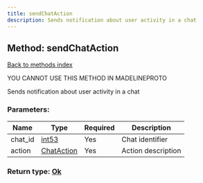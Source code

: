 ```yaml
---
title: sendChatAction
description: Sends notification about user activity in a chat
---
```

## Method: sendChatAction  
[Back to methods index](index.md)


YOU CANNOT USE THIS METHOD IN MADELINEPROTO


Sends notification about user activity in a chat

### Parameters:

| Name     |    Type       | Required | Description |
|----------|---------------|----------|-------------|
|chat\_id|[int53](../types/int53.md) | Yes|Chat identifier|
|action|[ChatAction](../types/ChatAction.md) | Yes|Action description|


### Return type: [Ok](../types/Ok.md)


